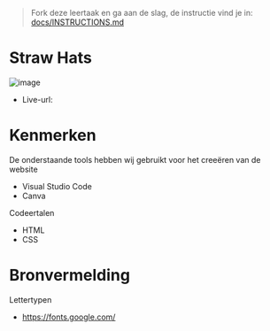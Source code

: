 > Fork deze leertaak en ga aan de slag, de instructie vind je in: [docs/INSTRUCTIONS.md](docs/INSTRUCTIONS.md)

# Straw Hats
![image](https://user-images.githubusercontent.com/112856292/191811833-5b5ca184-85a7-44cd-91bf-e9151a442084.png)

 * Live-url:
  
  # Kenmerken
  
  De onderstaande tools hebben wij gebruikt voor het creeëren van de website
  * Visual Studio Code
  * Canva
  
  Codeertalen
  * HTML
  * CSS
  
  # Bronvermelding
  Lettertypen
  * https://fonts.google.com/
